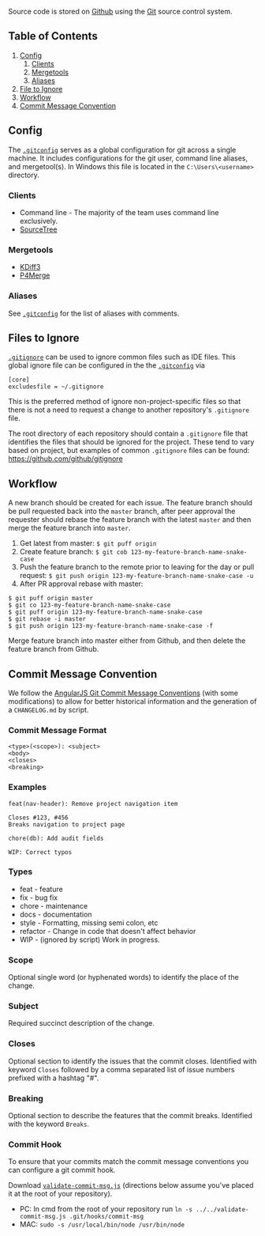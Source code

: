 Source code is stored on [Github](https://github.com/b2io/) using the [Git](http://git-scm.com/) source control system.

## Table of Contents
  1. [Config](#config)
       1. [Clients](#clients)
       1. [Mergetools](#mergetools)
       1. [Aliases](#aliases)
  1. [File to Ignore](#files-to-ignore)
  1. [Workflow](#workflow)
  1. [Commit Message Convention](#commit-message-convention)


## Config
The [`.gitconfig`](/source-control/.gitconfig) serves as a global configuration for git across a single machine. It includes configurations for the git user, command line aliases, and mergetool(s). In Windows this file is located in the `C:\Users\<username>` directory.

### Clients
 * Command line - The majority of the team uses command line exclusively.
 * [SourceTree](http://www.sourcetreeapp.com/)

### Mergetools
 * [KDiff3](http://kdiff3.sourceforge.net/)
 * [P4Merge](http://www.perforce.com/product/components/perforce-visual-merge-and-diff-tools)

### Aliases
See [`.gitconfig`](/source-control/.gitconfig) for the list of aliases with comments.

## Files to Ignore
[`.gitignore`](/source-control/.gitignore) can be used to ignore common files such as IDE files. This global ignore file can be configured in the the [`.gitconfig`](/source-control/.gitconfig) via
```
[core]
excludesfile = ~/.gitignore
``` 

This is the preferred method of ignore non-project-specific files so that there is not a need to request a change to another repository's `.gitignore` file. 

The root directory of each repository should contain a `.gitignore` file that identifies the files that should be ignored for the project. These tend to vary based on project, but examples of common `.gitignore` files can be found: https://github.com/github/gitignore

## Workflow
A new branch should be created for each issue. The feature branch should be pull requested back into the `master` branch, after peer approval the requester should rebase the feature branch with the latest `master` and then merge the feature branch into `master`.

1. Get latest from master: `$ git puff origin`
2. Create feature branch: `$ git cob 123-my-feature-branch-name-snake-case`
3. Push the feature branch to the remote prior to leaving for the day or pull request: `$ git push origin 123-my-feature-branch-name-snake-case -u`
4. After PR approval rebase with master:
```
$ git puff origin master
$ git co 123-my-feature-branch-name-snake-case
$ git puff origin 123-my-feature-branch-name-snake-case
$ git rebase -i master
$ git push origin 123-my-feature-branch-name-snake-case -f
```

Merge feature branch into master either from Github, and then delete the feature branch from Github.

## Commit Message Convention
We follow the [AngularJS Git Commit Message Conventions](https://docs.google.com/document/d/1OLFfQHdZXpd-oBNik3_rgFyPooZ3U4-KAGQrEpQVbXs/edit?usp=sharing) (with some modifications) to allow for better historical information and the generation of a `CHANGELOG.md` by script. 

### Commit Message Format

```
<type>(<scope>): <subject>
<body>
<closes>
<breaking>
```

### Examples

```
feat(nav-header): Remove project navigation item

Closes #123, #456
Breaks navigation to project page
```

`chore(db): Add audit fields`

`WIP: Correct typos`
  
### Types
 * feat - feature
 * fix - bug fix
 * chore - maintenance
 * docs - documentation
 * style - Formatting, missing semi colon, etc
 * refactor - Change in code that doesn't affect behavior
 * WIP - (ignored by script) Work in progress. 

### Scope
Optional single word (or hyphenated words) to identify the place of the change.

### Subject
Required succinct description of the change.

### Closes
Optional section to identify the issues that the commit closes. Identified with keyword `Closes` followed by a comma 
separated list of issue numbers prefixed with a hashtag "#".

### Breaking
Optional section to describe the features that the commit breaks. Identified with the keyword `Breaks`.

### Commit Hook
To ensure that your commits match the commit message conventions you can configure a git commit hook.
  
Download [`validate-commit-msg.js`](/source-control/validate-commit-msg.js) (directions below assume you've placed it at the root of your repository).
* PC: In cmd from the root of your repository run `ln -s ../../validate-commit-msg.js .git/hooks/commit-msg`
* MAC: `sudo -s /usr/local/bin/node /usr/bin/node`
